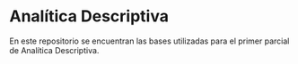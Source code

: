 # Analítica Descriptiva

En este repositorio se encuentran las bases utilizadas para el primer parcial de Analítica Descriptiva.
